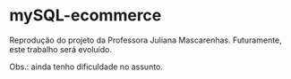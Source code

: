 # mySQL-ecommerce

Reprodução do projeto da Professora Juliana Mascarenhas. Futuramente, este trabalho será evoluído.

Obs.: ainda tenho dificuldade no assunto.
